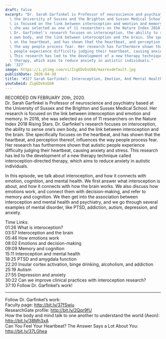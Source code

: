 ```yaml
---
draft: false
excerpt: "Dr. Sarah Garfinkel is Professor of neuroscience and psychiatry based at\
  \ the University of Sussex and the Brighton and Sussex Medical School. Her research\
  \ is focused on the link between interoception and emotion and memory. In 2018,\
  \ she was selected as one of 11 researchers on the Nature Index 2018 Rising Stars.\
  \ Dr. Garfinkel's research focuses on interoception, the ability to sense one\u2019\
  s own body, and the link between interoception and the brain. She specifically focuses\
  \ on the heartbeat, and has shown that the heartbeat, and perception thereof, influences\
  \ the way people process fear. Her research has furthermore shown that autistic\
  \ people experience difficulty judging their heartbeat, causing anxiety and stress.\
  \ This research has led to the development of a new therapy technique called interoception-directed\
  \ therapy, which aims to reduce anxiety in autistic individuals."
id: '327'
image: https://i.ytimg.com/vi/ZigEDvbsGb8/maxresdefault.jpg
publishDate: 2020-04-30
title: '#327 Sarah Garfinkel: Interoception, Emotion, And Mental Health'
youtubeid: ZigEDvbsGb8
---
```

<div class="timelinks">

RECORDED ON FEBRUARY 20th, 2020.  
Dr. Sarah Garfinkel is Professor of neuroscience and psychiatry based at the University of Sussex and the Brighton and Sussex Medical School. Her research is focused on the link between interoception and emotion and memory. In 2018, she was selected as one of 11 researchers on the Nature Index 2018 Rising Stars. Dr. Garfinkel's research focuses on interoception, the ability to sense one’s own body, and the link between interoception and the brain. She specifically focuses on the heartbeat, and has shown that the heartbeat, and perception thereof, influences the way people process fear. Her research has furthermore shown that autistic people experience difficulty judging their heartbeat, causing anxiety and stress. This research has led to the development of a new therapy technique called interoception-directed therapy, which aims to reduce anxiety in autistic individuals.

In this episode, we talk about interoception, and how it connects with emotion, cognition, and mental health. We first answer what interoception is about, and how it connects with how the brain works. We also discuss how emotions work, and connect them with decision-making, and refer to memory and cognition. We then get into the association between interoception and mental health and psychiatry, and we go through several examples of mental disorder, like PTSD, addiction, autism, depression, and anxiety.

Time Links:  
<time>01:26</time> What is interoception?  
<time>03:57</time> Interoception and the brain  
<time>05:46</time> How emotions work  
<time>08:02</time> Emotions and decision-making  
<time>09:09</time> Memory and cognition  
<time>15:11</time> Interoception and mental health  
<time>18:25</time> PTSD and amygdala function  
<time>22:20</time> Insular cortex activation, binge drinking, alcoholism, and addiction  
<time>25:19</time> Autism  
<time>27:55</time> Depression and anxiety  
<time>30:22</time> Can we improve clinical practices with interoception research?  
<time>37:10</time> Follow Dr. Garfinkel’s work!

---

Follow Dr. Garfinkel’s work:  
Faculty page: http://bit.ly/37fSwju  
ResearchGate profile: http://bit.ly/2Qqr9fU  
How the body and mind talk to one another to understand the world (Aeon): http://bit.ly/38Mh3xA  
Can You Feel Your Heartbeat? The Answer Says a Lot About You: http://bit.ly/37LGhea
</div>


